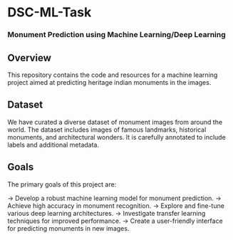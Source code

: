 # DSC-ML-Task

### Monument Prediction using Machine Learning/Deep Learning

## Overview
This repository contains the code and resources for a machine learning project aimed at predicting heritage indian monuments in the images. 

## Dataset 
We have curated a diverse dataset of monument images from around the world. The dataset includes images of famous landmarks, historical monuments, and architectural wonders. It is carefully annotated to include labels and additional metadata.

## Goals
The primary goals of this project are:

-> Develop a robust machine learning model for monument prediction.
-> Achieve high accuracy in monument recognition.
-> Explore and fine-tune various deep learning architectures.
-> Investigate transfer learning techniques for improved performance.
-> Create a user-friendly interface for predicting monuments in new images.

